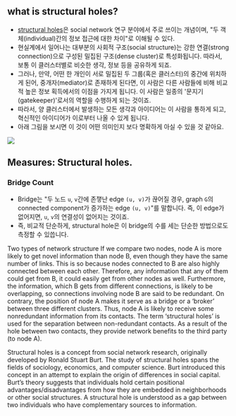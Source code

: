 

## what is structural holes? 

- [structural holes](https://en.wikipedia.org/wiki/Structural_holes)은 social network 연구 분야에서 주로 쓰이는 개념이며, "두 객체(individual)간의 정보 접근에 대한 차이"로 이해될 수 있다.
- 현실계에서 일어나는 대부분의 사회적 구조(social structure)는 강한 연결(strong connection)으로 구성된 밀집된 구조(dense cluster)로 특성화됩니다. 따라서, 보통 이 클러스터별로 비슷한 생각, 정보 등을 공유하게 되죠. 
- 그러나, 만약, 어떤 한 개인이 서로 밀집된 두 그룹(혹은 클러스터)의 중간에 위치하게 된어, 중개자(mediator)로 존재하게 된다면, 이 사람은 다른 사람들에 비해 비교적 높은 정보 획득에서의 이점을 가지게 됩니다. 이 사람은 일종의 '문지기(gatekeeper)'로서의 역할을 수행하게 되는 것이죠.
- 따라서, 양 클러스터에서 발생하는 모든 생각과 아이디어는 이 사람을 통하게 되고, 혁신적인 아이디어가 이로부터 나올 수 있게 됩니다. 
- 아래 그림을 보시면 이 것이 어떤 의미인지 보다 명확하게 아실 수 있을 것 같아요. 

![](https://upload.wikimedia.org/wikipedia/commons/thumb/0/05/Network_Structure.jpg/330px-Network_Structure.jpg)

## Measures: Structural holes.

### Bridge Count

- Bridge는 "두 노드 `u`, `v`간에 존쟇난 edge `(u, v)`가 끊어질 경우, graph `G`의 connected component가 증가하는 edge `(u, v)`"를 말합니다. 즉, 이 edge가 없어지면, `u`, `v`의 연결성이 없어지는 것이죠. 
- 즉, 비교적 단순하게, structural hole은 이 bridge의 수를 세는 단순한 방법으로도 측정할 수 있씁니다.


Two types of network structure
If we compare two nodes, node A is more likely to get novel information than node B, even though they have the same number of links. This is so because nodes connected to B are also highly connected between each other. Therefore, any information that any of them could get from B, it could easily get from other nodes as well. Furthermore, the information, which B gets from different connections, is likely to be overlapping, so connections involving node B are said to be redundant. On contrary, the position of node A makes it serve as a bridge or a ‘broker’ between three different clusters. Thus, node A is likely to receive some nonredundant information from its contacts. The term ‘structural holes’ is used for the separation between non-redundant contacts. As a result of the hole between two contacts, they provide network benefits to the third party (to node A).




Structural holes is a concept from social network research, originally developed by Ronald Stuart Burt. The study of structural holes spans the fields of sociology, economics, and computer science. Burt introduced this concept in an attempt to explain the origin of differences in social capital. Burt’s theory suggests that individuals hold certain positional advantages/disadvantages from how they are embedded in neighborhoods or other social structures. A structural hole is understood as a gap between two individuals who have complementary sources to information.